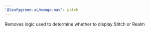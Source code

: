 ```yaml
---
'@leafygreen-ui/mongo-nav': patch
---
```


Removes logic used to determine whether to display Stitch or Realm
